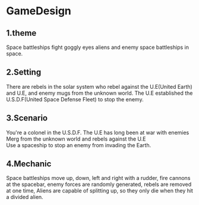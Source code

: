 GameDesign
==========
## 1.theme  
Space battleships fight goggly eyes aliens and enemy space battleships in space.  
## 2.Setting 
There are rebels in the solar system who rebel against the U.E(United Earth) and U.E, and enemy mugs from the unknown world. The U.E established the U.S.D.F(United Space Defense Fleet) to stop the enemy.  
## 3.Scenario 
You're a colonel in the U.S.D.F. The U.E has long been at war with enemies Merg from the unknown world and rebels against the U.E  
Use a spaceship to stop an enemy from invading the Earth.  
## 4.Mechanic  
Space battleships move up, down, left and right with a rudder, fire cannons at the spacebar, enemy forces are randomly generated, rebels are removed at one time, Aliens are capable of splitting up, so they only die when they hit a divided alien.  

